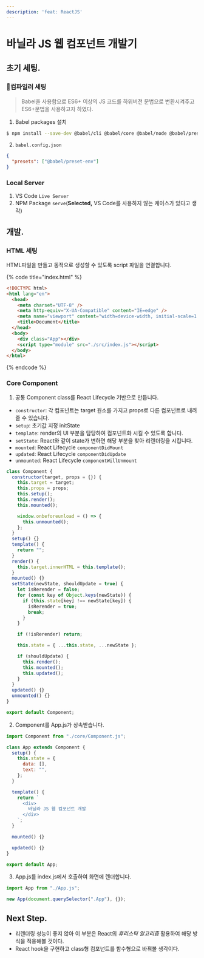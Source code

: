 ```yaml
---
description: 'feat: ReactJS'
---
```


# 바닐라 JS 웹 컴포넌트 개발기

## 초기 세팅.

### 컴파일러 세팅

> Babel을 사용함으로 ES6+ 이상의 JS 코드를 하위버전 문법으로 변환시켜주고 ES6+문법을 사용하고자 하였다.

1. Babel packages  설치

```bash
$ npm install --save-dev @babel/cli @babel/core @babel/node @babel/preset-env @babel/polyfill
```



2. `babel.config.json`

```json
{
  "presets": ["@babel/preset-env"]
}
```



### Local Server

1. VS Code `Live Server`
2. NPM Package `serve`(**Selected,** VS Code를 사용하지 않는 케이스가 있다고 생각)

## 개발.

### HTML 세팅

HTML파일을 만들고 동적으로 생성할 수 있도록 script 파일을 연결합니다.

{% code title="index.html" %}
```html
<!DOCTYPE html>
<html lang="en">
  <head>
    <meta charset="UTF-8" />
    <meta http-equiv="X-UA-Compatible" content="IE=edge" />
    <meta name="viewport" content="width=device-width, initial-scale=1.0" />
    <title>Document</title>
  </head>
  <body>
    <div class="App"></div>
    <script type="module" src="./src/index.js"></script>
  </body>
</html>
```
{% endcode %}



### Core Component

1. 공통 Component class를 React Lifecycle 기반으로 만듭니다.

* `constructor`: 각 컴포넌트는 target 원소를 가지고 props로 다른 컴포넌트로 내려줄 수 있습니다.
* `setup`: 초기값 지정 initState
* `template`: render의 UI 부분을 담당하여 컴포넌트화 시킬 수 있도록 합니다.
* `setState`: React와 같이 state가 변하면 해당 부분을 찾아 리렌더링을 시킵니다.
* `mounted`: React Lifecycle `componentDidMount`
* `updated`:  React Lifecycle `componentDidUpdate`
* `unmounted`: React Lifecycle `componentWillUnmount`

```javascript
class Component {
  constructor(target, props = {}) {
    this.target = target;
    this.props = props;
    this.setup();
    this.render();
    this.mounted();

    window.onbeforeunload = () => {
      this.unmounted();
    };
  }
  setup() {}
  template() {
    return "";
  }
  render() {
    this.target.innerHTML = this.template();
  }
  mounted() {}
  setState(newState, shouldUpdate = true) {
    let isRerender = false;
    for (const key of Object.keys(newState)) {
      if (this.state[key] !== newState[key]) {
        isRerender = true;
        break;
      }
    }

    if (!isRerender) return;

    this.state = { ...this.state, ...newState };

    if (shouldUpdate) {
      this.render();
      this.mounted();
      this.updated();
    }
  }
  updated() {}
  unmounted() {}
}

export default Component;
```



2. Component를 App.js가 상속받습니다.

```javascript
import Component from "./core/Component.js";

class App extends Component {
  setup() {
    this.state = {
      data: [],
      text: "",
    };
  }

  template() {
    return `
      <div>
        바닐라 JS 웹 컴포넌트 개발
      </div>
    `;
  }

  mounted() {}

  updated() {}
}

export default App;

```

3. App.js를 index.js에서 호출하여 화면에 렌더합니다.

```javascript
import App from "./App.js";

new App(document.querySelector(".App"), {});
```





## Next Step.

* 리렌더링 성능이 좋지 않아 이 부분은 React의 _휴리스틱 알고리즘_ 활용하여 해당 방식을 적용해볼 것이다.
* React hook을 구현하고 class형 컴포넌트를 함수형으로 바꿔볼 생각이다.

